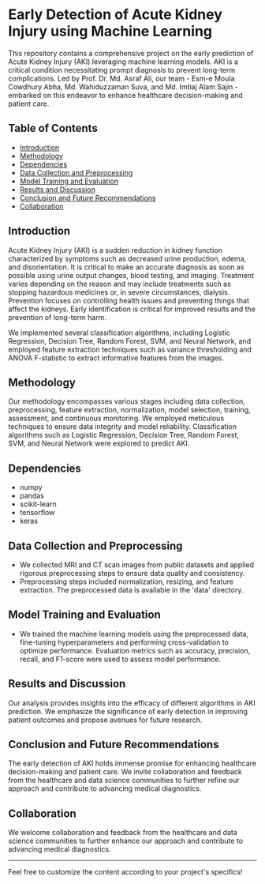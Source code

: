 # Early Detection of Acute Kidney Injury using Machine Learning

This repository contains a comprehensive project on the early prediction of Acute Kidney Injury (AKI) leveraging machine learning models. AKI is a critical condition necessitating prompt diagnosis to prevent long-term complications. Led by Prof. Dr. Md. Asraf Ali, our team - Esm-e Moula Cowdhury Abha, Md. Wahiduzzaman Suva, and Md. Imtiaj Alam Sajin - embarked on this endeavor to enhance healthcare decision-making and patient care.

## Table of Contents

- [Introduction](#introduction)
- [Methodology](#methodology)
- [Dependencies](#dependencies)
- [Data Collection and Preprocessing](#data-collection-and-preprocessing)
- [Model Training and Evaluation](#model-training-and-evaluation)
- [Results and Discussion](#results-and-discussion)
- [Conclusion and Future Recommendations](#conclusion-and-future-recommendations)
- [Collaboration](#collaboration)

## Introduction

Acute Kidney Injury (AKI) is a sudden reduction in kidney function characterized by symptoms such as decreased urine production, edema, and disorientation. It is critical to make an accurate diagnosis as soon as possible using urine output changes, blood testing, and imaging. Treatment varies depending on the reason and may include treatments such as stopping hazardous medicines or, in severe circumstances, dialysis. Prevention focuses on controlling health issues and preventing things that affect the kidneys. Early identification is critical for improved results and the prevention of long-term harm.

We implemented several classification algorithms, including Logistic Regression, Decision Tree, Random Forest, SVM, and Neural Network, and employed feature extraction techniques such as variance thresholding and ANOVA F-statistic to extract informative features from the images.

## Methodology

Our methodology encompasses various stages including data collection, preprocessing, feature extraction, normalization, model selection, training, assessment, and continuous monitoring. We employed meticulous techniques to ensure data integrity and model reliability. Classification algorithms such as Logistic Regression, Decision Tree, Random Forest, SVM, and Neural Network were explored to predict AKI.


## Dependencies

- numpy 
- pandas 
- scikit-learn 
- tensorflow 
- keras
  
## Data Collection and Preprocessing

- We collected MRI and CT scan images from public datasets and applied rigorous preprocessing steps to ensure data quality and consistency.
- Preprocessing steps included normalization, resizing, and feature extraction. The preprocessed data is available in the 'data' directory.

## Model Training and Evaluation

- We trained the machine learning models using the preprocessed data, fine-tuning hyperparameters and performing cross-validation to optimize performance. Evaluation metrics such as accuracy, precision, recall, and F1-score were used to assess model performance.


## Results and Discussion

Our analysis provides insights into the efficacy of different algorithms in AKI prediction. We emphasize the significance of early detection in improving patient outcomes and propose avenues for future research.

## Conclusion and Future Recommendations

The early detection of AKI holds immense promise for enhancing healthcare decision-making and patient care. We invite collaboration and feedback from the healthcare and data science communities to further refine our approach and contribute to advancing medical diagnostics.

## Collaboration

We welcome collaboration and feedback from the healthcare and data science communities to further enhance our approach and contribute to advancing medical diagnostics.

---

Feel free to customize the content according to your project's specifics!
